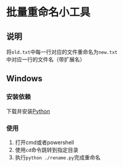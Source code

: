# 批量重命名小工具

## 说明
将`old.txt`中每一行对应的文件重命名为`new.txt`中对应一行的文件名（带扩展名）

## Windows

### 安装依赖
下载并安装[Python](https://www.python.org/ftp/python/3.9.8/python-3.9.8-amd64.exe)

### 使用
1. 打开cmd或者powershell
2. 使用`cd`命令跳转到指定目录
3. 执行`python ./rename.py`完成重命名